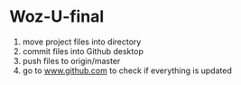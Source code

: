# Woz-U-final
1. move project files into directory
2. commit files into Github desktop
3. push files to origin/master
4. go to www.github.com to check if everything is updated
